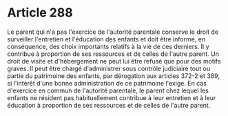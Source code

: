 # Article 288

Le parent qui n'a pas l'exercice de l'autorité parentale conserve le droit de surveiller l'entretien et l'éducation des enfants et doit être informé, en conséquence, des choix importants relatifs à la vie de ces derniers. Il y contribue à proportion de ses ressources et de celles de l'autre parent.   Un droit de visite et d'hébergement ne peut lui être refusé que pour des motifs graves.   Il peut être chargé d'administrer sous contrôle judiciaire tout ou partie du patrimoine des enfants, par dérogation aux articles 372-2 et 389, si l'intérêt d'une bonne administration de ce patrimoine l'exige.   En cas d'exercice en commun de l'autorité parentale, le parent chez lequel les enfants ne résident pas habituellement contribue à leur entretien et à leur éducation à proportion de ses ressources et de celles de l'autre parent.